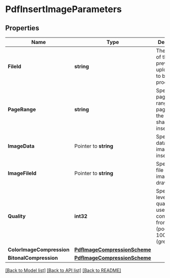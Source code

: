 # PdfInsertImageParameters

## Properties

Name | Type | Description | Notes
------------ | ------------- | ------------- | -------------
**FileId** | **string** | The identifier of the previously uploaded file to be processed. | 
**PageRange** | **string** | Specifies the page or the range of pages where the image shall be inserted. | 
**ImageData** | Pointer to **string** | Specifies the data of the image to be inserted. | [optional] 
**ImageFileId** | Pointer to **string** | Specifies the file ID of the image to be drawn. | [optional] [default to ]
**Quality** | **int32** | Specifies the level of quality to be used for the compression, from 1 (poorest) to 100 (greatest). | [optional] [default to 75]
**ColorImageCompression** | [**PdfImageCompressionScheme**](PdfImageCompressionScheme.md) |  | [optional] 
**BitonalCompression** | [**PdfImageCompressionScheme**](PdfImageCompressionScheme.md) |  | [optional] 

[[Back to Model list]](../README.md#documentation-for-models) [[Back to API list]](../README.md#documentation-for-api-endpoints) [[Back to README]](../README.md)


